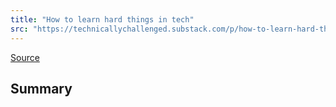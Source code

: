 ```yaml
---
title: "How to learn hard things in tech"
src: "https://technicallychallenged.substack.com/p/how-to-learn-hard-things-in-tech"
---
```


[Source](https://technicallychallenged.substack.com/p/how-to-learn-hard-things-in-tech)

## Summary

